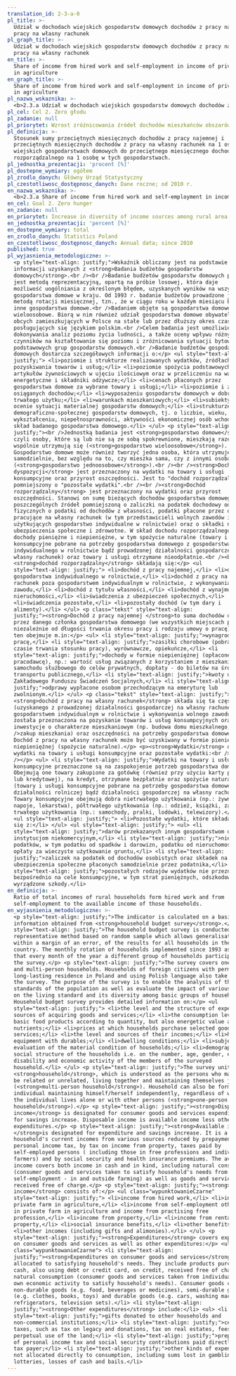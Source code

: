 ```yaml
---
translation_id: 2-3-a-0
pl_title: >-
  Udział w dochodach wiejskich gospodarstw domowych dochodów z pracy najemnej i
  pracy na własny rachunek
pl_graph_title: >-
  Udział w dochodach wiejskich gospodarstw domowych dochodów z pracy najemnej i
  pracy na własny rachunek
en_title: >-
  Share of income from hired work and self-employment in income of private farms
  in agriculture
en_graph_title: >-
  Share of income from hired work and self-employment in income of private farms
  in agriculture
pl_nazwa_wskaznika: >-
  <b>2.3.a Udział w dochodach wiejskich gospodarstw domowych dochodów z pracy najemnej i pracy na własny rachunek</b>
pl_cel: Cel 2. Zero głodu
pl_zadanie: null
pl_priorytet: Wzrost zróżnicowania źródeł dochodów mieszkańców obszarów wiejskich
pl_definicja: >-
  Stosunek sumy przeciętnych miesięcznych dochodów z pracy najemnej i
  przeciętnych miesięcznych dochodów z pracy na własny rachunek na 1 osobę w
  wiejskich gospodarstwach domowych do przeciętnego miesięcznego dochodu
  rozporządzalnego na 1 osobę w tych gospodarstwach.
pl_jednostka_prezentacji: 'procent [%]'
pl_dostepne_wymiary: ogółem
pl_zrodlo_danych: Główny Urząd Statystyczny
pl_czestotliwosc_dostępnosc_danych: Dane roczne; od 2010 r.
en_nazwa_wskaznika: >-
  <b>2.3.a Share of income from hired work and self-employment in income of private farms in agriculture</b>
en_cel: Goal 2. Zero hunger
en_zadanie: null
en_priorytet: Increase in diversity of income sources among rural area population
en_jednostka_prezentacji: 'percent [%]'
en_dostepne_wymiary: total
en_zrodlo_danych: Statistics Poland
en_czestotliwosc_dostępnosc_danych: Annual data; since 2010
published: true
pl_wyjasnienia_metodologiczne: >-
  <p style="text-align: justify;">Wskaźnik obliczany jest na podstawie
  informacji uzyskanych z <strong>Badania budżetów gospodarstw
  domowych</strong>.<br /><br />Badanie budżetów gospodarstw domowych prowadzone
  jest metodą reprezentacyjną, opartą na próbie losowej, która daje
  możliwość uogólniania z określonym błędem, uzyskanych wyników na wszystkie
  gospodarstwa domowe w kraju. Od 1993 r. badanie budżetów prowadzone jest
  metodą rotacji miesięcznej, tzn., że w ciągu roku w każdym miesiącu badane są
  inne gospodarstwa domowe.<br />Badaniem objęte są gospodarstwa domowe jedno- i
  wieloosobowe. Biorą w nim również udział gospodarstwa domowe obywateli państw
  obcych zamieszkujących w Polsce na stałe lub przez dłuższy okres czasu i
  posługujących się językiem polskim.<br />Celem badania jest umożliwienie
  dokonywania analiz poziomu życia ludności, a także oceny wpływu różnych
  czynników na kształtowanie się poziomu i zróżnicowania sytuacji bytowej
  podstawowych grup gospodarstw domowych.<br />Badanie budżetów gospodarstw
  domowych dostarcza szczegółowych informacji o:</p> <ul style="text-align:
  justify;"> <li>poziomie i strukturze realizowanych wydatków, źródłach
  pozyskiwania towarów i usług;</li> <li>poziomie spożycia podstawowych
  artykułów żywnościowych w ujęciu ilościowym oraz w przeliczeniu na wartości
  energetyczne i składniki odżywcze;</li> <li>cenach płaconych przez
  gospodarstwa domowe za wybrane towary i usługi;</li> <li>poziomie i źródłach
  osiąganych dochodów;</li> <li>wyposażeniu gospodarstw domowych w dobra
  trwałego użytku;</li> <li>warunkach mieszkaniowych;</li> <li>subiektywnej
  ocenie sytuacji materialnej gospodarstw domowych;</li> <li>strukturze
  demograficzno-społecznej gospodarstw domowych, tj. o liczbie, wieku, płci,
  wykształceniu, niepełnosprawności, aktywności ekonomicznej osób wchodzących w
  skład badanego gospodarstwa domowego.</li> </ul> <p style="text-align:
  justify;"><br />Jednostką badania jest <strong>gospodarstwo domowe</strong>,
  czyli osoby, które są lub nie są ze sobą spokrewnione, mieszkają razem i
  wspólnie utrzymują się (<strong>gospodarstwo wieloosobowe</strong>).
  Gospodarstwo domowe może również tworzyć jedna osoba, która utrzymuje się
  samodzielnie, bez względu na to, czy mieszka sama, czy z innymi osobami
  (<strong>gospodarstwo jednoosobowe</strong>).<br /><br /><strong>Dochód do
  dyspozycji</strong> jest przeznaczony na wydatki na towary i usługi
  konsumpcyjne oraz przyrost oszczędności. Jest to "dochód rozporządzalny"
  pomniejszony o "pozostałe wydatki".<br /><br /><strong>Dochód
  rozporządzalny</strong> jest przeznaczony na wydatki oraz przyrost
  oszczędności. Stanowi on sumę bieżących dochodów gospodarstwa domowego z
  poszczególnych źródeł pomniejszoną o zaliczki na podatek dochodowy od osób
  fizycznych o podatki od dochodów z własności, podatki płacone przez osoby
  pracujące na własny rachunek (w tym przedstawicieli wolnych zawodów i osób
  użytkujących gospodarstwo indywidualne w rolnictwie) oraz o składki na
  ubezpieczenia społeczne i zdrowotne. W skład dochodu rozporządzalnego wchodzą
  dochody pieniężne i niepieniężne, w tym spożycie naturalne (towary i usługi
  konsumpcyjne pobrane na potrzeby gospodarstwa domowego z gospodarstwa
  indywidualnego w rolnictwie bądź prowadzonej działalności gospodarczej na
  własny rachunek) oraz towary i usługi otrzymane nieodpłatnie.<br /><br />Na
  <strong>dochód rozporządzalny</strong> składają się:</p> <ul
  style="text-align: justify;"> <li>dochód z pracy najemnej,</li> <li>dochód z
  gospodarstwa indywidualnego w rolnictwie,</li> <li>dochód z pracy na własny
  rachunek poza gospodarstwem indywidualnym w rolnictwie, z wykonywania wolnego
  zawodu,</li> <li>dochód z tytułu własności,</li> <li>dochód z wynajmu
  nieruchomości,</li> <li>świadczenia z ubezpieczeń społecznych,</li>
  <li>świadczenia pozostałe,</li> <li>pozostały dochód (w tym dary i
  alimenty).</li> </ul> <p class="tekst" style="text-align:
  justify;"><strong>Dochód z pracy najemnej </strong>to suma dochodów uzyskanych
  przez danego członka gospodarstwa domowego (we wszystkich miejscach pracy,
  niezależnie od długości trwania okresu pracy i rodzaju umowy o pracę). Dochód
  ten obejmuje m.in:</p> <ul> <li style="text-align: justify;">wynagrodzenie za
  pracę,</li> <li style="text-align: justify;">zasiłki chorobowe (pobrane w
  czasie trwania stosunku pracy), wyrównawcze, opiekuńcze,</li> <li
  style="text-align: justify;">dochody w formie niepieniężnej (opłacone przez
  pracodawcę), np.: wartość usług związanych z korzystaniem z mieszkania czy
  samochodu służbowego do celów prywatnych, dopłaty - do biletów na środki
  transportu publicznego,</li> <li style="text-align: justify;">kwoty uzyskane z
  Zakładowego Funduszu Świadczeń Socjalnych,</li> <li style="text-align:
  justify;">odprawy wypłacone osobom przechodzącym na emeryturę lub
  zwolnionym.</li> </ul> <p class="tekst" style="text-align: justify;">Na
  <strong>dochód z pracy na własny rachunek</strong> składa się ta część dochodu
  (uzyskanego z prowadzonej działalności gospodarczej na własny rachunek poza
  gospodarstwem indywidualnym w rolnictwie i wykonywania wolnego zawodu), jaka
  została przeznaczona na pozyskanie towarów i usług konsumpcyjnych oraz na
  inwestycje o charakterze mieszkaniowym (np. budowa domu mieszkalnego,<br
  />zakup mieszkania) oraz oszczędności na potrzeby gospodarstwa domowego.
  Dochód z pracy na własny rachunek może być uzyskiwany w formie pieniężnej lub
  niepieniężnej (spożycie naturalne).</p> <p><strong>Wydatki</strong> obejmują
  wydatki na towary i usługi konsumpcyjne oraz pozostałe wydatki:<br /><br
  /></p> <ul> <li style="text-align: justify;">Wydatki na towary i usługi
  konsumpcyjne przeznaczone są na zaspokojenie potrzeb gospodarstwa domowego.
  Obejmują one towary zakupione za gotówkę (również przy użyciu karty płatniczej
  lub kredytowej), na kredyt, otrzymane bezpłatnie oraz spożycie naturalne
  (towary i usługi konsumpcyjne pobrane na potrzeby gospodarstwa domowego z
  działalności rolniczej bądź działalności gospodarczej na własny rachunek).
  Towary konsumpcyjne obejmują dobra nietrwałego użytkowania (np.: żywność,
  napoje, lekarstwa), półtrwałego użytkowania (np.: odzież, książki, zabawki) i
  trwałego użytkowania (np.: samochody, pralki, lodówki, telewizory).</li> </ul>
  <ul style="text-align: justify;"> <li>Pozostałe wydatki, które składają
  się z:</li> </ul> <ul style="text-align: justify;"> <ul> <li
  style="text-align: justify;">darów przekazanych innym gospodarstwom domowym i
  instytucjom niekomercyjnym,</li> <li style="text-align: justify;">niektórych
  podatków, w tym podatku od spadków i darowizn, podatku od nieruchomości,
  opłaty za wieczyste użytkowanie gruntu,</li> <li style="text-align:
  justify;">zaliczek na podatek od dochodów osobistych oraz składek na
  ubezpieczenia społeczne płaconych samodzielnie przez podatnika,</li> <li
  style="text-align: justify;">pozostałych rodzajów wydatków nie przeznaczonych
  bezpośrednio na cele konsumpcyjne, w tym strat pieniężnych, odszkodowań za
  wyrządzone szkody.</li>
en_definicja: >-
  Ratio of total incomes of rural households form hired work and from
  self-employment to the available income of those households.
en_wyjasnienia_metodologiczne: >-
  <p style="text-align: justify;">The indicator is calculated on a basis of
  information obtained from <strong>household budget survey</strong>.</p> <p
  style="text-align: justify;">The household budget survey is conducted using
  representative method based on random sample which allows generalisation,
  within a margin of an error, of the results for all households in the
  country. The monthly rotation of households implemented since 1993 assumes
  that every month of the year a different group of households participates in
  the survey.</p> <p style="text-align: justify;">The survey covers one-person
  and multi-person households. Households of foreign citizens with permanent or
  long-lasting residence in Poland and using Polish language also take part in
  the survey. The purpose of the survey is to enable the analysis of the living
  standards of the population as well as evaluate the impact of various factors
  on the living standard and its diversity among basic groups of households.
  Household budget survey provides detailed information on:</p> <ul
  style="text-align: justify;"> <li>the level and the structure of expenditures,
  sources of acquiring goods and services;</li> <li>the consumption level of
  basic food products according to quantity, but also energetic value and
  nutrients;</li> <li>prices at which households purchase selected goods and
  services;</li> <li>the level and sources of their incomes;</li> <li>household
  equipment with durables;</li> <li>dwelling conditions;</li> <li>subjective
  evaluation of the material condition of households;</li> <li>demographic and
  social structure of the households i.e. on the number, age, gender, education,
  disability and economic activity of the members of the surveyed
  household.</li> </ul> <p style="text-align: justify;">The survey unit is a
  <strong>household</strong>, which is understood as the persons who may
  be related or unrelated, living together and maintaining themselves jointly
  (<strong>multi-person household</strong>). Household can also be formed by one
  individual maintaining himself/herself independently, regardless of whether
  the individual lives alone or with other persons (<strong>one-person
  household</strong>).</p> <p style="text-align: justify;"><strong>Disposable
  income</strong> is designated for consumer goods and services expenditures and
  for savings increase. Disposable income is available income less other
  expenditures.</p> <p style="text-align: justify;"><strong>Available income
  </strong>is designated for expenditure and savings increase. It is a sum of
  household's current incomes from various sources reduced by prepayments on
  personal income tax, by tax on income from property, taxes paid by
  self-employed persons ( including those in free professions and individual
  farmers) and by social security and health insurance premiums. The available
  income covers both income in cash and in kind, including natural consumption
  (consumer goods and services taken to satisfy household's needs from
  self-employment - in and outside farming) as well as goods and services
  received free of charge.</p> <p style="text-align: justify;"><strong>Available
  income</strong> consists of:</p> <ul class="wypunktowanieCzarne"
  style="text-align: justify;"> <li>income from hired work,</li> <li>income from
  private farm in agriculture,</li> <li>income from self-employment other than
  in private farm in agriculture and income from practising free
  profession,</li> <li>income from property,</li> <li>income from rental of a
  property,</li> <li>social insurance benefits,</li> <li>other benefits,</li>
  <li>other incomes (including gifts and alimonies).</li> </ul> <p
  style="text-align: justify;"><strong>Expenditures</strong> covers expenditures
  on consumer goods and services as well as other expenditures:</p> <ul
  class="wypunktowanieCzarne"> <li style="text-align:
  justify;"><strong>Expenditures on consumer goods and services</strong> are
  allocated to satisfying household's needs. They include products purchased by
  cash, also using debt or credit card, on credit, received free of charge and
  natural consumption (consumer goods and services taken from individual farm or
  own economic activity to satisfy household's needs). Consumer goods comprise
  non-durable goods (e.g. food, beverages or medicines), semi-durable goods
  (e.g. clothes, books, toys) and durable goods (e.g. cars, washing machines,
  refrigerators, television sets).</li> <li style="text-align:
  justify;"><strong>Other expenditures</strong> include:</li> <ul> <li
  style="text-align: justify;">gifts donated to other households and
  non-commercial institutions;</li> <li style="text-align: justify;">certain
  taxes, such as tax on legacy and donations, tax on real estates, fees for
  perpetual use of the land;</li> <li style="text-align: justify;">prepayments
  of personal income tax and social security contributions paid directly by the
  tax payer;</li> <li style="text-align: justify;">other kinds of expenditures
  not allocated directly to consumption, including sums lost in gambling and
  lotteries, losses of cash and bails.</li>
---
```

